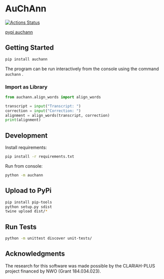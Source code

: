 # AuChAnn

[![Actions Status](https://github.com/UUDigitalHumanitieslab/auchann/workflows/Unit%20tests/badge.svg)](https://github.com/UUDigitalHumanitieslab/auchann/actions)

[pypi auchann](https://pypi.org/project/auchann)

## Getting Started

```bash
pip install auchann
```

The program can be run interactively from the console using the command `auchann` .

### Import as Library

```python
from auchann.align_words import align_words

transcript = input("Transcript: ")
correction = input("Correction: ")
alignment = align_words(transcript, correction)
print(alignment)
```

## Development

Install requirements:

```bash
pip install -r requirements.txt
```

Run from console:

```bash
python -m auchann
```

## Upload to PyPi

```bash
pip install pip-tools
python setup.py sdist
twine upload dist/*
```

## Run Tests

```bash
python -m unittest discover unit-tests/
```

## Acknowledgments

The research for this software was made possible by the CLARIAH-PLUS project financed by NWO (Grant 184.034.023).
